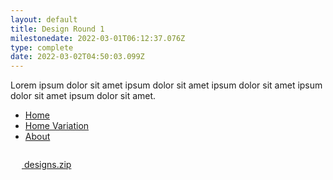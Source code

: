 ```yaml
---
layout: default
title: Design Round 1
milestonedate: 2022-03-01T06:12:37.076Z
type: complete
date: 2022-03-02T04:50:03.099Z
---
```


Lorem ipsum dolor sit amet ipsum dolor sit amet ipsum dolor sit amet ipsum dolor sit amet ipsum dolor sit amet.

- [Home](#)
- [Home Variation](#)
- [About](#)

<a href="" download class="download">
	<svg aria-hidden="true" focusable="false" width="18" height="28" viewBox="0 0 18 28" fill="none"
		xmlns="http://www.w3.org/2000/svg">
		<path fill-rule="evenodd" clip-rule="evenodd"
			d="M8.15673 26.1525L8.15463 26.1546L9.60056 27.6005L17.5763 19.6248L16.1304 18.1789L10.7515 23.5578L10.7514 0.293379L8.70659 0.293378L8.70659 23.8105L2.30696 17.4109L0.861029 18.8568L8.15673 26.1525Z" />
	</svg>
	<span>designs.zip</span></a>
